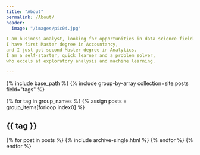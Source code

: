```yaml
---
title: "About"
permalink: /About/
header:
  image: "/images/pic04.jpg"

I am business analyst, looking for opportunities in data science field.
I have first Master degree in Accountancy,
and I just got second Master degree in Analytics.
I am a self-starter, quick learner and a problem solver,
who excels at exploratory analysis and machine learning.

---
```

{% include base_path %}
{% include group-by-array collection=site.posts field="tags" %}

{% for tag in group_names %}
  {% assign posts = group_items[forloop.index0] %}
  <h2 id="{{ tag | slugify }}" class="archive__subtitle">{{ tag }}</h2>
  {% for post in posts %}
    {% include archive-single.html %}
  {% endfor %}
{% endfor %}
